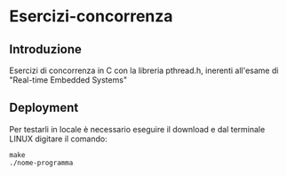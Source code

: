 # Esercizi-concorrenza
## Introduzione
Esercizi di concorrenza in C con la libreria pthread.h, inerenti all'esame di "Real-time Embedded Systems"
## Deployment
Per testarli in locale è necessario eseguire il download e dal terminale LINUX digitare il comando:
```
make
./nome-programma
```
